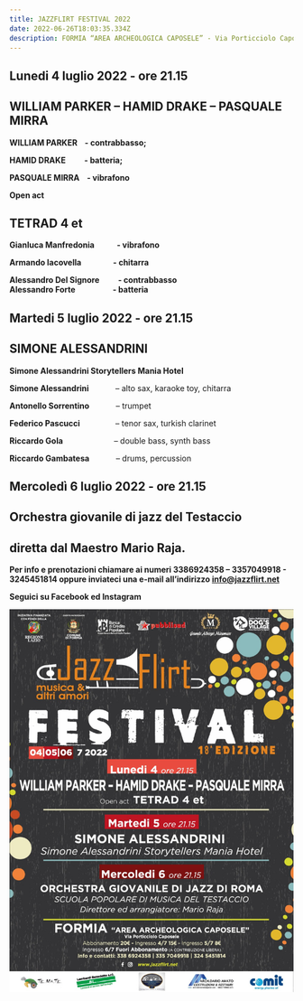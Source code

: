 ```yaml
---
title: JAZZFLIRT FESTIVAL 2022
date: 2022-06-26T18:03:35.334Z
description: FORMIA “AREA ARCHEOLOGICA CAPOSELE” - Via Porticciolo Caposele
---
```

## Lunedi 4 luglio 2022 - ore 21.15

## **WILLIAM PARKER – HAMID DRAKE – PASQUALE MIRRA**

**WILLIAM PARKER    - contrabbasso;**

**HAMID DRAKE          - batteria;**

**PASQUALE MIRRA    - vibrafono**



**Open act**

## **TETRAD 4 et**

**Gianluca Manfredonia            - vibrafono**

**Armando Iacovella                 - chitarra**

**Alessandro Del Signore          - contrabbasso\
Alessandro Forte                    - batteria**

## **Martedi 5 luglio 2022 - ore 21.15**

## **SIMONE ALESSANDRINI**

**Simone Alessandrini Storytellers Mania Hotel**

**Simone Alessandrini**            – alto sax, karaoke toy, chitarra

**Antonello Sorrentino**            – trumpet

**Federico Pascucci**                – tenor sax, turkish clarinet

**Riccardo Gola**                       – double bass, synth bass

**Riccardo Gambatesa**            – drums, percussion

## **Mercoledì 6 luglio 2022 - ore 21.15**

## Orchestra giovanile di jazz del Testaccio

## diretta dal Maestro Mario Raja.

**Per info e prenotazioni chiamare ai numeri 3386924358 – 3357049918 - 3245451814 oppure inviateci una e-mail all’indirizzo info@jazzflirt.net**

**Seguici su Facebook ed Instagram**

![](locandina_facebook.jpeg)